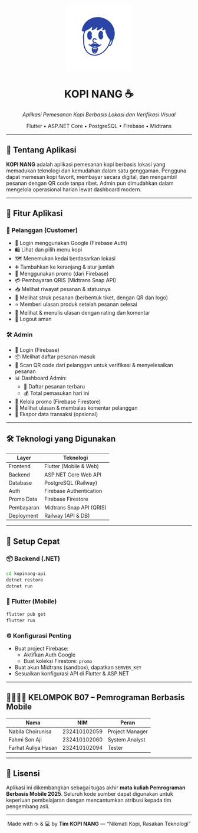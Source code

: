 <p align="center">
  <img src="assets/images/logo.png" alt="KOPI NANG Logo" width="180">
</p>

<h1 align="center">KOPI NANG ☕</h1>
<p align="center"><i>Aplikasi Pemesanan Kopi Berbasis Lokasi dan Verifikasi Visual</i></p>

<p align="center">
  Flutter • ASP.NET Core • PostgreSQL • Firebase • Midtrans
</p>

---

## 📱 Tentang Aplikasi

**KOPI NANG** adalah aplikasi pemesanan kopi berbasis lokasi yang memadukan teknologi dan kemudahan dalam satu genggaman. Pengguna dapat memesan kopi favorit, membayar secara digital, dan mengambil pesanan dengan QR code tanpa ribet. Admin pun dimudahkan dalam mengelola operasional harian lewat dashboard modern.

---

## 🎯 Fitur Aplikasi

### 👤 Pelanggan (Customer)
- 🔐 Login menggunakan Google (Firebase Auth)
- 🛍️ Lihat dan pilih menu kopi
- 🗺️ Menemukan kedai berdasarkan lokasi
- ➕ Tambahkan ke keranjang & atur jumlah
- 🎁 Menggunakan promo (dari Firebase)
- 💳 Pembayaran QRIS (Midtrans Snap API)
- 📥 Melihat riwayat pesanan & statusnya
- 🧾 Melihat struk pesanan (berbentuk tiket, dengan QR dan logo)
- ⭐ Memberi ulasan produk setelah pesanan selesai
- 📝 Melihat & menulis ulasan dengan rating dan komentar
- 🔐 Logout aman

### 🛠️ Admin
- 🔐 Login (Firebase)
- 📦 Melihat daftar pesanan masuk
- 🧾 Scan QR code dari pelanggan untuk verifikasi & menyelesaikan pesanan
- 📊 Dashboard Admin:
    - 🧾 Daftar pesanan terbaru
    - 💰 Total pemasukan hari ini
- 🎁 Kelola promo (Firebase Firestore)
- 💬 Melihat ulasan & membalas komentar pelanggan
- 📂 Ekspor data transaksi (opsional)

---

## 🛠️ Teknologi yang Digunakan

| Layer        | Teknologi                     |
|--------------|-------------------------------|
| Frontend     | Flutter (Mobile & Web)        |
| Backend      | ASP.NET Core Web API          |
| Database     | PostgreSQL (Railway)          |
| Auth         | Firebase Authentication       |
| Promo Data   | Firebase Firestore            |
| Pembayaran   | Midtrans Snap API (QRIS)      |
| Deployment   | Railway (API & DB)            |

---

## 🚀 Setup Cepat

### 📦 Backend (.NET)
```bash
cd kopinang-api
dotnet restore
dotnet run
```

### 📱 Flutter (Mobile)
```bash
flutter pub get
flutter run
```

### ⚙️ Konfigurasi Penting

* Buat project Firebase:
    * Aktifkan Auth Google
    * Buat koleksi Firestore: `promo`
* Buat akun Midtrans (sandbox), dapatkan `SERVER_KEY`
* Sesuaikan konfigurasi API di Flutter & ASP.NET

---

## 👨‍👩‍👧‍👦 KELOMPOK B07 – Pemrograman Berbasis Mobile

| Nama                | NIM          | Peran                      |
|---------------------|--------------|----------------------------|
| Nabila Choirunisa   | 232410102059 | Project Manager            |
| Fahmi Son Aji       | 232410102060 | System Analyst             |
| Farhat Auliya Hasan | 232410102094 | Tester                     |

---

## 📄 Lisensi

Aplikasi ini dikembangkan sebagai tugas akhir **mata kuliah Pemrograman Berbasis Mobile 2025**. Seluruh kode sumber dapat digunakan untuk keperluan pembelajaran dengan mencantumkan atribusi kepada tim pengembang asli.

---

<p align="center">
  Made with ☕ & 💻 by <b>Tim KOPI NANG</b> — “Nikmati Kopi, Rasakan Teknologi”
</p>
